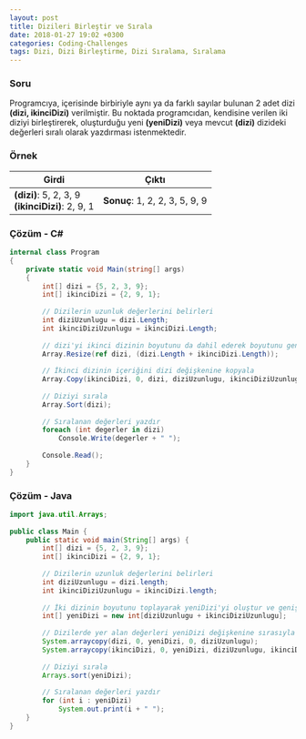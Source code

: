 ```yaml
---
layout: post
title: Dizileri Birleştir ve Sırala
date: 2018-01-27 19:02 +0300
categories: Coding-Challenges
tags: Dizi, Dizi Birleştirme, Dizi Sıralama, Sıralama
---
```

### Soru
Programcıya, içerisinde birbiriyle aynı ya da farklı sayılar bulunan 2 adet dizi **(dizi, ikinciDizi)** verilmiştir. Bu noktada programcıdan, kendisine verilen iki diziyi birleştirerek, oluşturduğu yeni **(yeniDizi)** veya mevcut **(dizi)** dizideki değerleri sıralı olarak yazdırması istenmektedir.

### Örnek

| Girdi                                                 | Çıktı                          |
|-------------------------------------------------------|--------------------------------|
| **(dizi)**: 5, 2, 3, 9 <br> **(ikinciDizi)**: 2, 9, 1 | **Sonuç**: 1, 2, 2, 3, 5, 9, 9 |

### Çözüm - C#
```csharp
internal class Program
{
    private static void Main(string[] args)
    {
        int[] dizi = {5, 2, 3, 9};
        int[] ikinciDizi = {2, 9, 1};
 
        // Dizilerin uzunluk değerlerini belirleri
        int diziUzunlugu = dizi.Length;
        int ikinciDiziUzunlugu = ikinciDizi.Length;
 
        // dizi'yi ikinci dizinin boyutunu da dahil ederek boyutunu genişlet
        Array.Resize(ref dizi, (dizi.Length + ikinciDizi.Length));
 
        // İkinci dizinin içeriğini dizi değişkenine kopyala
        Array.Copy(ikinciDizi, 0, dizi, diziUzunlugu, ikinciDiziUzunlugu);
 
        // Diziyi sırala
        Array.Sort(dizi);
 
        // Sıralanan değerleri yazdır
        foreach (int degerler in dizi)
            Console.Write(degerler + " ");
 
        Console.Read();
    }
}
```

### Çözüm - Java
```java
import java.util.Arrays;
 
public class Main {
    public static void main(String[] args) {
        int[] dizi = {5, 2, 3, 9};
        int[] ikinciDizi = {2, 9, 1};
 
        // Dizilerin uzunluk değerlerini belirleri
        int diziUzunlugu = dizi.length;
        int ikinciDiziUzunlugu = ikinciDizi.length;
 
        // İki dizinin boyutunu toplayarak yeniDizi'yi oluştur ve genişlik ata
        int[] yeniDizi = new int[diziUzunlugu + ikinciDiziUzunlugu];
 
        // Dizilerde yer alan değerleri yeniDizi değişkenine sırasıyla aktar
        System.arraycopy(dizi, 0, yeniDizi, 0, diziUzunlugu);
        System.arraycopy(ikinciDizi, 0, yeniDizi, diziUzunlugu, ikinciDiziUzunlugu);
 
        // Diziyi sırala
        Arrays.sort(yeniDizi);
 
        // Sıralanan değerleri yazdır
        for (int i : yeniDizi)
            System.out.print(i + " ");
    }
}
```